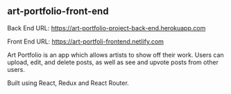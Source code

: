 ## art-portfolio-front-end

Back End URL: https://art-portfolio-project-back-end.herokuapp.com

Front End URL: https://art-portfoli-frontend.netlify.com

Art Portfolio is an app which allows artists to show off their work. Users can upload, edit, and delete posts, as well as see and upvote posts from other users. 

Built using React, Redux and React Router.
